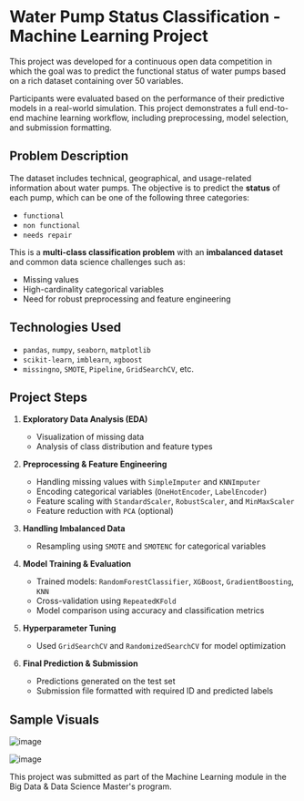# Water Pump Status Classification - Machine Learning Project

This project was developed for a continuous open data competition in which the goal was to predict the functional status of water pumps based on a rich dataset containing over 50 variables.

Participants were evaluated based on the performance of their predictive models in a real-world simulation. This project demonstrates a full end-to-end machine learning workflow, including preprocessing, model selection, and submission formatting.

## Problem Description

The dataset includes technical, geographical, and usage-related information about water pumps. The objective is to predict the **status** of each pump, which can be one of the following three categories:

- `functional`
- `non functional`
- `needs repair`

This is a **multi-class classification problem** with an **imbalanced dataset** and common data science challenges such as:
- Missing values
- High-cardinality categorical variables
- Need for robust preprocessing and feature engineering

## Technologies Used 

- `pandas`, `numpy`, `seaborn`, `matplotlib`
- `scikit-learn`, `imblearn`, `xgboost`
- `missingno`, `SMOTE`, `Pipeline`, `GridSearchCV`, etc.

## Project Steps

1. **Exploratory Data Analysis (EDA)**
   - Visualization of missing data
   - Analysis of class distribution and feature types

2. **Preprocessing & Feature Engineering**
   - Handling missing values with `SimpleImputer` and `KNNImputer`
   - Encoding categorical variables (`OneHotEncoder`, `LabelEncoder`)
   - Feature scaling with `StandardScaler`, `RobustScaler`, and `MinMaxScaler`
   - Feature reduction with `PCA` (optional)

3. **Handling Imbalanced Data**
   - Resampling using `SMOTE` and `SMOTENC` for categorical variables

4. **Model Training & Evaluation**
   - Trained models: `RandomForestClassifier`, `XGBoost`, `GradientBoosting`, `KNN`
   - Cross-validation using `RepeatedKFold`
   - Model comparison using accuracy and classification metrics

5. **Hyperparameter Tuning**
   - Used `GridSearchCV` and `RandomizedSearchCV` for model optimization

6. **Final Prediction & Submission**
   - Predictions generated on the test set
   - Submission file formatted with required ID and predicted labels

## Sample Visuals

![image](https://github.com/user-attachments/assets/c9b11b85-2727-435d-b356-f8908e3aeb9c)

![image](https://github.com/user-attachments/assets/2bb1e45b-b1d8-4320-b30f-f5c0af990764)



This project was submitted as part of the Machine Learning module in the Big Data & Data Science Master's program.
